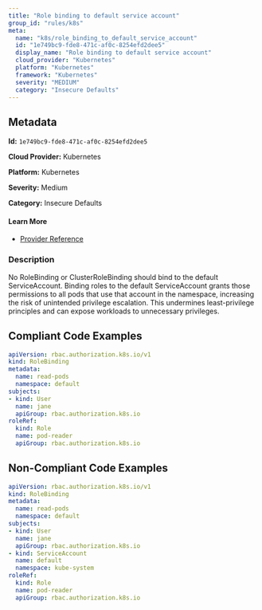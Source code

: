 ```yaml
---
title: "Role binding to default service account"
group_id: "rules/k8s"
meta:
  name: "k8s/role_binding_to_default_service_account"
  id: "1e749bc9-fde8-471c-af0c-8254efd2dee5"
  display_name: "Role binding to default service account"
  cloud_provider: "Kubernetes"
  platform: "Kubernetes"
  framework: "Kubernetes"
  severity: "MEDIUM"
  category: "Insecure Defaults"
---
```

## Metadata

**Id:** `1e749bc9-fde8-471c-af0c-8254efd2dee5`

**Cloud Provider:** Kubernetes

**Platform:** Kubernetes

**Severity:** Medium

**Category:** Insecure Defaults

#### Learn More

 - [Provider Reference](https://kubernetes.io/docs/tasks/configure-pod-container/configure-service-account/)

### Description

 No RoleBinding or ClusterRoleBinding should bind to the default ServiceAccount. Binding roles to the default ServiceAccount grants those permissions to all pods that use that account in the namespace, increasing the risk of unintended privilege escalation. This undermines least-privilege principles and can expose workloads to unnecessary privileges.


## Compliant Code Examples
```yaml
apiVersion: rbac.authorization.k8s.io/v1
kind: RoleBinding
metadata:
  name: read-pods
  namespace: default
subjects:
- kind: User
  name: jane
  apiGroup: rbac.authorization.k8s.io
roleRef:
  kind: Role
  name: pod-reader
  apiGroup: rbac.authorization.k8s.io
```
## Non-Compliant Code Examples
```yaml
apiVersion: rbac.authorization.k8s.io/v1
kind: RoleBinding
metadata:
  name: read-pods
  namespace: default
subjects:
- kind: User
  name: jane
  apiGroup: rbac.authorization.k8s.io
- kind: ServiceAccount
  name: default
  namespace: kube-system
roleRef:
  kind: Role
  name: pod-reader
  apiGroup: rbac.authorization.k8s.io
```